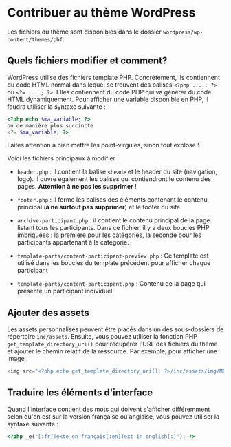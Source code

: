 # Contribuer au thème WordPress

Les fichiers du thème sont disponibles dans le dossier `wordpress/wp-content/themes/pbf`.

## Quels fichiers modifier et comment?
WordPress utilise des fichiers template PHP. Concrètement, ils contiennent du code HTML normal dans lequel se trouvent des balises `<?php ... ; ?>` ou `<?= ... ; ?>`. Elles contiennent du code PHP qui va générer du code HTML dynamiquement. Pour afficher une variable disponible en PHP, il faudra utiliser la syntaxe suivante :
```php
<?php echo $ma_variable; ?>
ou de manière plus succincte
<?= $ma_variable; ?>
```

Faites attention à bien mettre les point-virgules, sinon tout explose !

Voici les fichiers principaux à modifier :
* `header.php` : il contient la balise `<head>` et le header du site (navigation, logo). Il ouvre également les balises qui contiendront le contenu des pages. **Attention à ne pas les supprimer !**

* `footer.php` : il ferme les balises des éléments contenant le contenu principal (**à ne surtout pas supprimer**) et le footer du site.

* `archive-participant.php` : il contient le contenu principal de la page listant tous les participants. Dans ce fichier, il y a deux boucles PHP imbriquées : la première pour les catégories, la seconde pour les participants appartenant à la catégorie.

* `template-parts/content-participant-preview.php` : Ce template est utilisé dans les boucles du template précédent pour afficher chaque participant

* `template-parts/content-participant.php` : Contenu de la page qui présente un participant individuel.  

## Ajouter des assets
Les assets personnalisés peuvent être placés dans un des sous-dossiers de répertoire `inc/assets`. Ensuite, vous pouvez utiliser la fonction PHP `get_template_directory_uri()` pour récupérer l'URL des fichiers du thème et ajouter le chemin relatif de la ressource. Par exemple, pour afficher une image :

```php
<img src="<?php echo get_template_directory_uri(); ?>/inc/assets/img/MON_IMAGE.png">
```

## Traduire les éléments d'interface
Quand l'interface contient des mots qui doivent s'afficher différemment selon qu'on est sur la version française ou anglaise, vous pouvez utiliser la syntaxe suivante :
```php
<?php _e("[:fr]Texte en français[:en]Text in english[:]"); ?>
```
